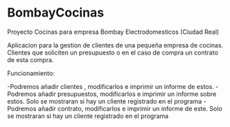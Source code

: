 # BombayCocinas
Proyecto Cocinas para empresa Bombay Electrodomesticos (Ciudad Real)

Aplicacion para la gestion de clientes de una pequeña empresa de cocinas. 
Clientes que soliciten un presupuesto o en el caso de compra un contrato de esta compra.

Funcionamiento:

-Podremos añadir clientes , modificarlos e imprimir un informe de estos.
-Podremos añadir presupuestos, modificarlos e imprimir un informe sobre estos. Solo se mostraran si hay un cliente registrado 
en el programa
-Podremos añadir contrato, modificarlos e imprimir un informe de este. Solo se mostraran si hay un cliente registrado 
en el programa
